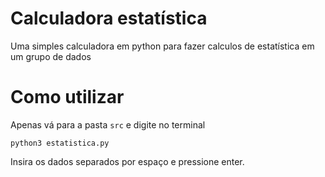 # Calculadora estatística
Uma simples calculadora em python para fazer calculos de estatística em um grupo de dados

# Como utilizar

Apenas vá para a pasta ```src``` e digite no terminal

```python3 estatistica.py```

Insira os dados separados por espaço e pressione enter.
